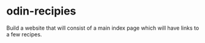 # odin-recipies

Build a website that will consist of a main index page which will have links to a few recipes.
